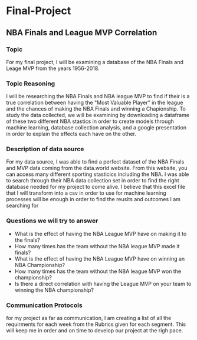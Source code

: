 # Final-Project
## NBA Finals and League MVP Correlation

### Topic
For my final project, I will be examining a database of the NBA Finals and Leage MVP from the years 1956-2018. 

### Topic Reasoning
I will be researching the NBA Finals and NBA league MVP to find if their is a true correlation between having the "Most Valuable Player" in the league and the chances of making the NBA Finals and winning a Chapionship. To study the data collected, we will be examining by downloading a dataframe of these two different NBA stastics in order to create models through machine learning, database collection analysis, and a google presentation in order to explain the effects each have on the other.

### Description of data source
For my data source, I was able to find a perfect dataset of the NBA Finals and MVP data coming from the data.world website. From this website, you can access many different sporting stasticics including the NBA. I was able to search through their NBA data collection set in order to find the right database needed for my project to come alive. I believe that this excel file that I will transform into a csv in order to use for machine learning processes will be enough in order to find the reuslts and outcomes I am searching for

### Questions we will try to answer
- What is the effect of having the NBA League MVP have on making it to the finals?
- How many times has the team without the NBA league MVP made it finals?
- What is the effect of having the NBA League MVP have on winning an NBA Championship?
- How many times has the team without the NBA league MVP won the championship?
- Is there a direct correlation with having the League MVP on your team to winning the NBA championship?

### Communication Protocols
for my project as far as communication, I am creating a list of all the requirments for each week from the Rubrics given for each segment. This will keep me in order and on time to develop our project at the righ pace. 

